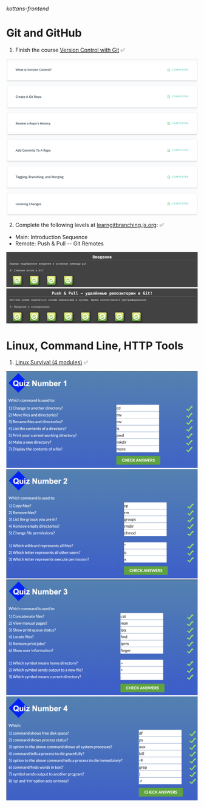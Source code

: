 ###### kottans-frontend

# Git and GitHub

1. Finish the course [Version Control with Git](https://www.udacity.com/course/version-control-with-git--ud123) ✅

![Result](/img/Version%20Control%20Git.png)

2. Complete the following levels at [learngitbranching.js.org](https://learngitbranching.js.org/):  ✅
* Main: Introduction Sequence
* Remote: Push & Pull -- Git Remotes

![Result_Main](/img/Main.png)
![Result_Remote](/img/Remote.png)

# Linux, Command Line, HTTP Tools

1. [Linux Survival (4 modules)](https://linuxsurvival.com/linux-tutorial-introduction/) ✅

![Quiz1](/img/Quiz1.png)
![Quiz2](/img/Quiz2.png)
![Quiz3](/img/Quiz3.png)
![Quiz4](/img/Quiz4.png)